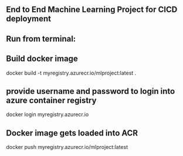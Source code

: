 ## End to End Machine Learning Project for CICD deployment



## Run from terminal:
## Build docker image
docker build -t myregistry.azurecr.io/mlproject:latest .

## provide username and password to login into azure container registry
docker login myregistry.azurecr.io

## Docker image gets loaded into ACR
docker push myregistry.azurecr.io/mlproject:latest

